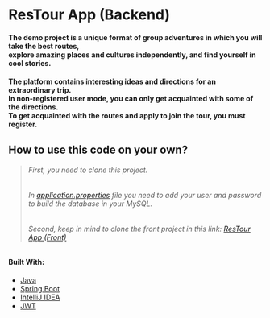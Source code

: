 <h1>ResTour App (Backend)</h1> 

<h4>
  The demo project is a unique format of group adventures in which you will take the best routes, <br>
  explore amazing places and cultures independently, and find yourself in cool stories.
</h4>
<h4>
  The platform contains interesting ideas and directions for an extraordinary trip. <br>
  In non-registered user mode, you can only get acquainted with some of the directions. <br>
  To get acquainted with the routes and apply to join the tour, you must register.
</h4>

## How to use this code on your own?

  > ###### First, you need to clone this project.
  > ###### In [application.properties](https://github.com/JaXYaXJJ/ResTour/blob/master/src/main/resources/application.properties) file you need to add your user and password to build the database in your MySQL.
  > ###### Second, keep in mind to clone the front project in this link: [ResTour App (Front)](https://github.com/JaXYaXJJ/ResTourFront)

#### Built With:

- [Java](https://docs.oracle.com/javase/8/docs/technotes/guides/language/index.html)
- [Spring Boot](https://spring.io/projects/spring-boot)
- [IntelliJ IDEA](https://www.jetbrains.com/idea/)
- [JWT](https://jwt.io/)
